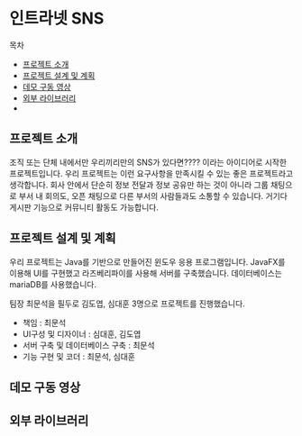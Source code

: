 인트라넷 SNS
=======
목차
- [프로젝트 소개](#프로젝트-소개)
- [프로젝트 설계 및 계획](#프로젝트-설계-및-계획)
- [데모 구동 영상](#데모-구동-영상)
- [외부 라이브러리](#외부-라이브러리)
- 





프로젝트 소개
--------
조직 또는 단체 내에서만 우리끼리만의 SNS가 있다면???? 이라는 아이디어로 시작한 프로젝트입니다.
우리 프로젝트는 이런 요구사항을 만족시킬 수 있는 좋은 프로젝트라고 생각합니다.
회사 안에서 단순히 정보 전달과 정보 공유만 하는 것이 아니라
그룹 채팅으로 부서 내 회의도, 오픈 채팅으로 다른 부서의 사람들과도 소통할 수 있습니다.
거기다 게시판 기능으로 커뮤니티 활동도 가능합니다.

프로젝트 설계 및 계획
--------
우리 프로젝트는 Java를 기반으로 만들어진 윈도우 응용 프로그램입니다.
JavaFX를 이용해 UI를 구현했고 라즈베리파이를 사용해 서버를 구축했습니다.
데이터베이스는 mariaDB를 사용했습니다.

팀장 최문석을 필두로 김도엽, 심대훈 3명으로 프로젝트를 진행했습니다.
- 책임 : 최문석
- UI구성 및 디자이너 : 심대훈, 김도엽
- 서버 구축 및 데이터베이스 구축 : 최문석
- 기능 구현 및 코더 : 최문석, 심대훈

데모 구동 영상
------


외부 라이브러리
------
